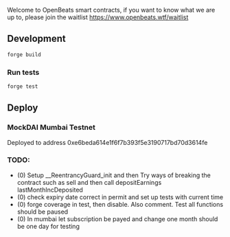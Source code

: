 Welcome to OpenBeats smart contracts, if you want to know what we are up to, please join the waitlist https://www.openbeats.wtf/waitlist
## Development

```sh
forge build
```

### Run tests

```sh
forge test
```

## Deploy

### MockDAI Mumbai Testnet

Deployed to address 0xe6beda614e1f6f7b393f5e3190717bd70d3614fe  

### TODO:

- (0) Setup __ReentrancyGuard_init and then Try ways of breaking the contract such as sell and then call depositEarnings lastMonthIncDeposited
- (0) check expiry date correct in permit and set up tests with current time
- (0) forge coverage in test, then disable. Also comment. Test all functions should be paused
- (0) In mumbai let subscription be payed and change one month should be one day for testing